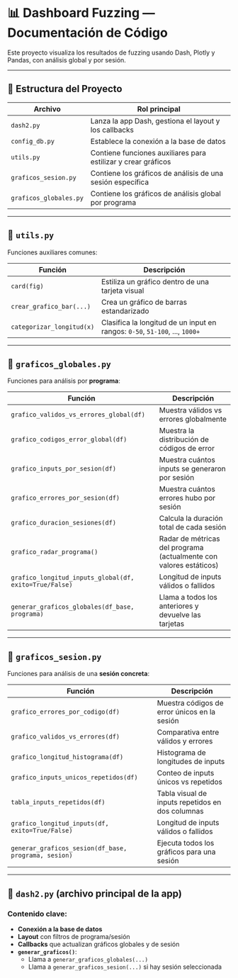 # 📊 Dashboard Fuzzing — Documentación de Código

Este proyecto visualiza los resultados de fuzzing usando Dash, Plotly y Pandas, con análisis global y por sesión.

---

## 📁 Estructura del Proyecto

| Archivo                        | Rol principal                                                      |
|-------------------------------|---------------------------------------------------------------------|
| `dash2.py`                    | Lanza la app Dash, gestiona el layout y los callbacks              |
| `config_db.py`                | Establece la conexión a la base de datos                           |
| `utils.py`                    | Contiene funciones auxiliares para estilizar y crear gráficos      |
| `graficos_sesion.py` | Contiene los gráficos de análisis de una sesión específica         |
| `graficos_globales.py`| Contiene los gráficos de análisis global por programa              |

---

## 🧩 `utils.py`

Funciones auxiliares comunes:

| Función                   | Descripción                                                                 |
|---------------------------|-----------------------------------------------------------------------------|
| `card(fig)`               | Estiliza un gráfico dentro de una tarjeta visual                           |
| `crear_grafico_bar(...)`  | Crea un gráfico de barras estandarizado                                     |
| `categorizar_longitud(x)` | Clasifica la longitud de un input en rangos: `0-50`, `51-100`, ..., `1000+` |

---

## 🔷 `graficos_globales.py`

Funciones para análisis por **programa**:

| Función                                 | Descripción                                                             |
|-----------------------------------------|-------------------------------------------------------------------------|
| `grafico_validos_vs_errores_global(df)`| Muestra válidos vs errores globalmente                                  |
| `grafico_codigos_error_global(df)`     | Muestra la distribución de códigos de error                             |
| `grafico_inputs_por_sesion(df)`        | Muestra cuántos inputs se generaron por sesión                          |
| `grafico_errores_por_sesion(df)`       | Muestra cuántos errores hubo por sesión                                 |
| `grafico_duracion_sesiones(df)`        | Calcula la duración total de cada sesión                                |
| `grafico_radar_programa()`             | Radar de métricas del programa (actualmente con valores estáticos)      |
| `grafico_longitud_inputs_global(df, exito=True/False)` | Longitud de inputs válidos o fallidos                        |
| `generar_graficos_globales(df_base, programa)` | Llama a todos los anteriores y devuelve las tarjetas             |

---

## 🔶 `graficos_sesion.py`

Funciones para análisis de una **sesión concreta**:

| Función                             | Descripción                                                             |
|-------------------------------------|-------------------------------------------------------------------------|                         
| `grafico_errores_por_codigo(df)`   | Muestra códigos de error únicos en la sesión                            |
| `grafico_validos_vs_errores(df)`   | Comparativa entre válidos y errores                                     |
| `grafico_longitud_histograma(df)`  | Histograma de longitudes de inputs                                      |
| `grafico_inputs_unicos_repetidos(df)` | Conteo de inputs únicos vs repetidos                                |
| `tabla_inputs_repetidos(df)`       | Tabla visual de inputs repetidos en dos columnas                        |
| `grafico_longitud_inputs(df, exito=True/False)` | Longitud de inputs válidos o fallidos                         |
| `generar_graficos_sesion(df_base, programa, sesion)` | Ejecuta todos los gráficos para una sesión                  |

---

## 🚀 `dash2.py` (archivo principal de la app)

### Contenido clave:

- **Conexión a la base de datos**
- **Layout** con filtros de programa/sesión
- **Callbacks** que actualizan gráficos globales y de sesión
- **`generar_graficos()`**:
  - Llama a `generar_graficos_globales(...)`
  - Llama a `generar_graficos_sesion(...)` si hay sesión seleccionada